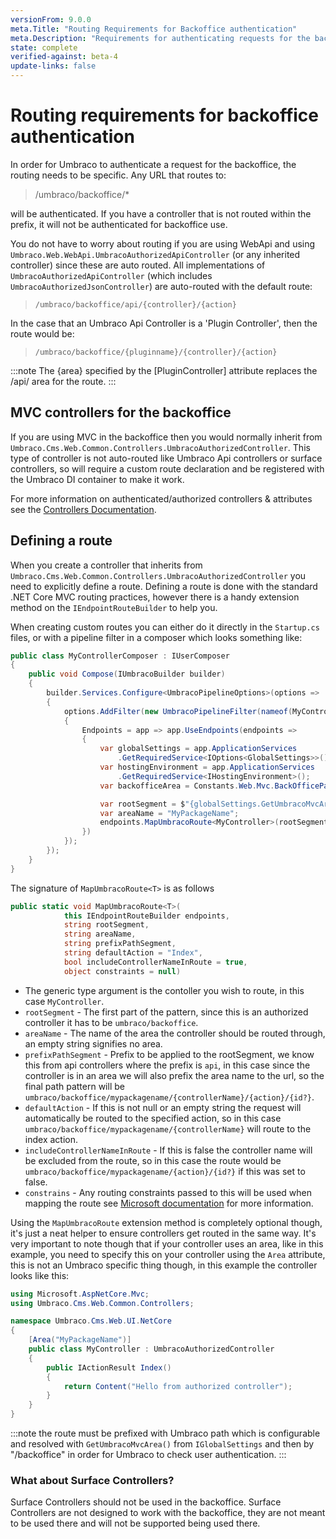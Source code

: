 ```yaml
---
versionFrom: 9.0.0
meta.Title: "Routing Requirements for Backoffice authentication"
meta.Description: "Requirements for authenticating requests for the backoffice"
state: complete
verified-against: beta-4
update-links: false
---
```


# Routing requirements for backoffice authentication

In order for Umbraco to authenticate a request for the backoffice, the routing needs to be specific. Any URL that routes to:

> /umbraco/backoffice/*

will be authenticated. If you have a controller that is not routed within the prefix, it will not be authenticated for backoffice use.

You do not have to worry about routing if you are using WebApi and using `Umbraco.Web.WebApi.UmbracoAuthorizedApiController` (or any inherited controller) since these are auto routed. All implementations of `UmbracoAuthorizedApiController` (which includes `UmbracoAuthorizedJsonController`) are auto-routed with the default route:

> `/umbraco/backoffice/api/{controller}/{action}`

In the case that an Umbraco Api Controller is a 'Plugin Controller', then the route would be:

> `/umbraco/backoffice/{pluginname}/{controller}/{action}`

:::note
The {area} specified by the [PluginController] attribute replaces the /api/ area for the route.
:::

## MVC controllers for the backoffice

If you are using MVC in the backoffice then you would normally inherit from `Umbraco.Cms.Web.Common.Controllers.UmbracoAuthorizedController`. This type of controller is not auto-routed like Umbraco Api controllers or surface controllers, so will require a custom route declaration and be registered with the Umbraco DI container to make it work.

For more information on authenticated/authorized controllers & attributes see the [Controllers Documentation](../../../Implementation/Controllers/index.md).

## Defining a route
When you create a controller that inherits from `Umbraco.Cms.Web.Common.Controllers.UmbracoAuthorizedController` you need to explicitly define a route.
Defining a route is done with the standard .NET Core MVC routing practices, however there is a handy extension method on the `IEndpointRouteBuilder` to help you.

When creating custom routes you can either do it directly in the `Startup.cs` files, or with a pipeline filter in a composer which looks something like:

```C#
public class MyControllerComposer : IUserComposer
{
    public void Compose(IUmbracoBuilder builder)
    {
        builder.Services.Configure<UmbracoPipelineOptions>(options =>
        {
            options.AddFilter(new UmbracoPipelineFilter(nameof(MyController))
            {
                Endpoints = app => app.UseEndpoints(endpoints =>
                {
                    var globalSettings = app.ApplicationServices
                        .GetRequiredService<IOptions<GlobalSettings>>().Value;
                    var hostingEnvironment = app.ApplicationServices
                        .GetRequiredService<IHostingEnvironment>();
                    var backofficeArea = Constants.Web.Mvc.BackOfficePathSegment;

                    var rootSegment = $"{globalSettings.GetUmbracoMvcArea(hostingEnvironment)}/{backofficeArea}";
                    var areaName = "MyPackageName";
                    endpoints.MapUmbracoRoute<MyController>(rootSegment, areaName, areaName);
                })
            });
        });
    }
}
```

The signature of `MapUmbracoRoute<T>` is as follows

```C#
public static void MapUmbracoRoute<T>(
            this IEndpointRouteBuilder endpoints,
            string rootSegment,
            string areaName,
            string prefixPathSegment,
            string defaultAction = "Index",
            bool includeControllerNameInRoute = true,
            object constraints = null)
```

* The generic type argument is the contoller you wish to route, in this case `MyController`.
* `rootSegment` - The first part of the pattern, since this is an authorized controller it has to be `umbraco/backoffice`.
* `areaName` - The name of the area the controller should be routed through, an empty string signifies no area.
* `prefixPathSegment` - Prefix to be applied to the rootSegment, we know this from api controllers where the prefix is `api`, in this case since the controller is in an area we will also prefix the area name to the url, so the final path pattern will be `umbraco/backoffice/mypackagename/{controllerName}/{action}/{id?}`.
* `defaultAction` - If this is not null or an empty string the request will automatically be routed to the specified action, so in this case `umbraco/backoffice/mypackagename/{controllerName}` will route to the index action.
* `includeControllerNameInRoute` - If this is false the controller name will be excluded from the route, so in this case the route would be `umbraco/backoffice/mypackagename/{action}/{id?}` if this was set to false.
* `constrains` - Any routing constraints passed to this will be used when mapping the route see [Microsoft documentation](https://docs.microsoft.com/en-us/aspnet/core/fundamentals/routing?view=aspnetcore-5.0#route-constraint-reference) for more information.


Using the `MapUmbracoRoute` extension method is completely optional though, it's just a neat helper to ensure controllers get routed in the same way. It's very important to note though that if your controller uses an area, like in this example, you need to specify this on your controller using the `Area` attribute, this is not an Umbraco specific thing though, in this example the controller looks like this: 

```C#
using Microsoft.AspNetCore.Mvc;
using Umbraco.Cms.Web.Common.Controllers;

namespace Umbraco.Cms.Web.UI.NetCore
{
    [Area("MyPackageName")]
    public class MyController : UmbracoAuthorizedController
    {
        public IActionResult Index()
        {
            return Content("Hello from authorized controller");
        }
    }
}
```


:::note
the route must be prefixed with Umbraco path which is configurable and resolved with `GetUmbracoMvcArea()` from `IGlobalSettings` and then by "/backoffice" in order for Umbraco to check user authentication.
:::

### What about Surface Controllers?
Surface Controllers should not be used in the backoffice. Surface Controllers are not designed to work with the backoffice, they are not meant to be used there and will not be supported being used there.